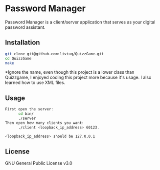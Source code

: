# Password Manager
Password Manager is a client/server application that serves as your digital password assistant.

## Installation

```bash
git clone git@github.com:liviuq/QuizzGame.git
cd QuizzGame
make
```
*Ignore the name, even though this project is a lower class than Quizzgame, I enjoyed coding this project more because it's usage. I also learned how to use XML files. 
## Usage

```bash
First open the server: 
      cd bin/
      ./server
Then open how many clients you want:
      ./client <loopback_ip_address> 60123.

<loopback_ip_address> should be 127.0.0.1
```

## License
GNU General Public License v3.0
